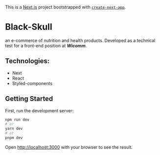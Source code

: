 This is a [Next.js](https://nextjs.org/) project bootstrapped with [`create-next-app`](https://github.com/vercel/next.js/tree/canary/packages/create-next-app).

# Black-Skull

an e-commerce of nutrition and health products. Developed as a technical test for a front-end position at **_Wicomm_**.

## Technologies:
- Next
- React
- Styled-components

## Getting Started

First, run the development server:

```bash
npm run dev
# or
yarn dev
# or
pnpm dev
```

Open [http://localhost:3000](http://localhost:3000) with your browser to see the result.

